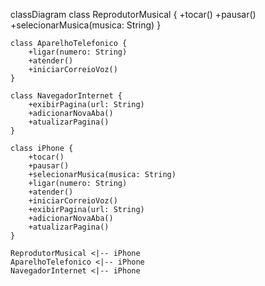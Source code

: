 classDiagram
class ReprodutorMusical {
+tocar()
+pausar()
+selecionarMusica(musica: String)
}

    class AparelhoTelefonico {
        +ligar(numero: String)
        +atender()
        +iniciarCorreioVoz()
    }

    class NavegadorInternet {
        +exibirPagina(url: String)
        +adicionarNovaAba()
        +atualizarPagina()
    }

    class iPhone {
        +tocar()
        +pausar()
        +selecionarMusica(musica: String)
        +ligar(numero: String)
        +atender()
        +iniciarCorreioVoz()
        +exibirPagina(url: String)
        +adicionarNovaAba()
        +atualizarPagina()
    }

    ReprodutorMusical <|-- iPhone
    AparelhoTelefonico <|-- iPhone
    NavegadorInternet <|-- iPhone
